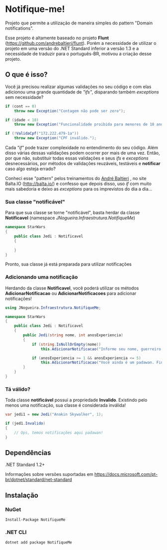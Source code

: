 # Notifique-me!
Projeto que permite a utilização de maneira simples do pattern "Domain notifications". 

Esse projeto é altamente baseado no projeto **Flunt** (https://github.com/andrebaltieri/flunt). Porém a necessidade de utilizar o projeto em uma versão do .NET Standard inferior a versão 1.3 e a necessidade de traduzir para o português-BR, motivou a criação desse projeto.

## O que é isso?
Você já precisou realizar algumas validações no seu código e com elas adicionou uma grande quantidade de *"ifs"*, disparando também  *exceptions* sem necessidade?

```csharp
if (cont == 0)
    throw new Exception("Contagem não pode ser zero");
```
```csharp
if (idade < 18)
    throw new Exception("Funcionalidade proibida para menores de 18 anos.");
```
```csharp
if (!ValidaCpf("172.222.479-1a"))
    throw new Exception("CPF inválido.");
```
Cada *"if"* pode trazer complexidade no entendimento do seu código. Além disso várias dessas validações podem ocorrer por mais de uma vez. Então, por que não, substituir todas essas validações e seus *ifs* e *exceptions* desnecessários, por métodos de validações reuzáveis, testáveis e **notificar** caso algo esteja errado?

Conheci esse "pattern" pelos treinamentos do [André Baltieri](https://github.com/andrebaltieri) , no site Balta.IO (http://balta.io/) e confesso que depois disso, uso *if* com muito mais sabedoria e deixo as *exceptions* para os imprevistos do dia a dia...

### Sua classe "notificável"
Para que sua classe se torne "notificável", basta herdar da classe **Notificavel** (namespace *JNogueira.Infraestrutura.NotifiqueMe*)

```csharp
namespace StarWars
{
    public class Jedi : Notificavel
    {
       
    }
}
```
Pronto, sua classe já está preparada para utilizar notificações

### Adicionando uma notificação
Herdando da classe **Notificavel**, você poderá utilizar os métodos **AdicionarNotificacao** ou **AdicionarNotificacoes** para adicionar notificações!

```csharp
using JNogueira.Infraestrutura.NotifiqueMe;

namespace StarWars
{
    public class Jedi : Notificavel
    {
        public Jedi(string nome, int anosExperiencia)
        {
            if (string.IsNullOrEmpty(nome))
                this.AdicionarNotificacao("Informe seu nome, guerreiro!");

            if (anosExperiencia >= 1 && anosExperiencia <= 5)
                this.AdicionarNotificacao("Você ainda é um padawan. Finalize seu treinamento!", Dictionary<string, string> { { "Experiência", anosExperiencia.ToString() }, { "Data atual", DateTime.Today.ToShortTimeString() } });
        }
    }
}
```
### Tá válido?
Toda classe **notificável** possui a propriedade **Invalido**. Existindo pelo menos uma notificação, sua classe é considerada inválida!

```csharp
var jedi1 = new Jedi("Anakin Skywalker", 1);

if (jed1.Invalido)
{
    // Ops, temos notificações aqui padawan!
}
```

## Dependências
.NET Standard 1.2+

Informações sobre versões suportadas em https://docs.microsoft.com/pt-br/dotnet/standard/net-standard

## Instalação

### NuGet
```
Install-Package NotifiqueMe
```
### .NET CLI
```
dotnet add package NotifiqueMe
```
